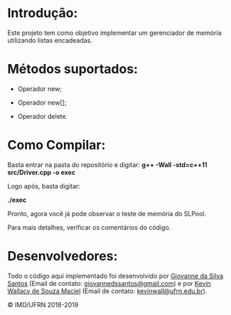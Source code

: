 # Introdução: #

Este projeto tem como objetivo implementar um gerenciador de memória utilizando listas encadeadas.

# Métodos suportados: #

- Operador new;

- Operador new[];

- Operador delete.

# Como Compilar: #

Basta entrar na pasta do repositório e digitar: 
**g++ -Wall -std=c++11 src/Driver.cpp -o exec**

Logo após, basta digitar: 

**./exec**

Pronto, agora você já pode observar o teste de memória do SLPool.

Para mais detalhes, verificar os comentários do código.

# Desenvolvedores: #

Todo o código aqui implementado foi desenvolvido por [Giovanne da Silva Santos](https://github.com/GSDante) (Email de contato: <giovannedssantos@gmail.com>) e por [Kevin Wallacy de Souza Maciel](https://github.com/kevinwall) (Email de contato: <kevinwall@ufrn.edu.br>).

&copy; IMD/UFRN 2018-2019
